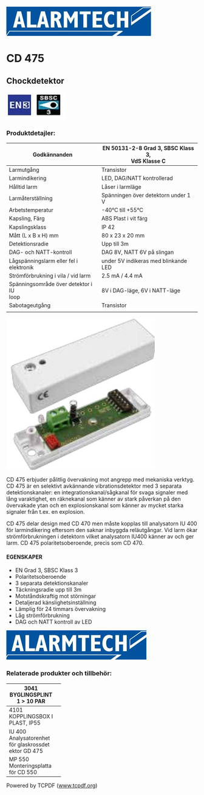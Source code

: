 ![](_page_0_Picture_1.jpeg)

# CD 475

## Chockdetektor

![](_page_0_Picture_4.jpeg)

### **Produktdetajler:**

| Godkännanden                               | EN 50131-2-8 Grad 3, SBSC Klass 3,<br>VdS Klasse C |
|--------------------------------------------|----------------------------------------------------|
| Larmutgång                                 | Transistor                                         |
| Larmindikering                             | LED, DAG/NATT kontrollerad                         |
| Hålltid larm                               | Låser i larmläge                                   |
| Larmåterställning                          | Spänningen över detektorn under 1<br>V             |
| Arbetstemperatur                           | -40°C till +55°C                                   |
| Kapsling, Färg                             | ABS Plast i vit färg                               |
| Kapslingsklass                             | IP 42                                              |
| Mått (L x B x H) mm                        | 80 x 23 x 20 mm                                    |
| Detektionsradie                            | Upp till 3m                                        |
| DAG- och NATT-kontroll                     | DAG 8V, NATT 6V på slingan                         |
| Lågspänningslarm eller fel i<br>elektronik | under 5V indikeras med blinkande<br>LED            |
| Strömförbrukning i vila / vid larm         | 2.5 mA / 4.4 mA                                    |
| Spänningsområde över detektor i IU<br>loop | 8V i DAG-läge, 6V i NATT-läge                      |
| Sabotageutgång                             | Transistor                                         |
|                                            |                                                    |

![](_page_0_Picture_7.jpeg)

CD 475 erbjuder pålitlig övervakning mot angrepp med mekaniska verktyg. CD 475 är en selektivt avkännande vibrationsdetektor med 3 separata detektionskanaler: en integrationskanal/sågkanal för svaga signaler med lång varaktighet, en räknekanal som känner av stark påverkan på den övervakade ytan och en explosionskanal som känner av mycket starka signaler från t.ex. en explosion.

CD 475 delar design med CD 470 men måste kopplas till analysatorn IU 400 för larmindikering eftersom den saknar inbyggda reläutgångar. Vid larm ökar strömförbrukningen i detektorn vilket analysatorn IU400 känner av och ger larm. CD 475 polaritetsoberoende, precis som CD 470.

#### **EGENSKAPER**

- EN Grad 3, SBSC Klass 3
- Polaritetsoberoende
- 3 separata detektionskanaler
- Täckningsradie upp till 3m
- Motståndskraftig mot störningar
- Detaljerad känslighetsinställning
- Lämplig för 24 timmars övervakning
- Låg strömförbrukning
- DAG och NATT kontroll av LED

![](_page_1_Picture_1.jpeg)

### **Relaterade produkter och tillbehör:**

| 3041<br>BYGLINGSPLINT<br>1 > 10 PAR                           |  |
|---------------------------------------------------------------|--|
| 4101<br>KOPPLINGSBOX I<br>PLAST, IP55                         |  |
| IU 400<br>Analysatorenhet<br>för glaskrossdet<br>ektor GD 475 |  |
| MP 550<br>Monteringsplatta<br>för CD 550                      |  |

Powered by TCPDF (www.tcpdf.org)
